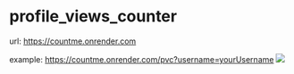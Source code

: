 # profile_views_counter

url: https://countme.onrender.com

example: https://countme.onrender.com/pvc?username=yourUsername
![](https://countme.onrender.com/pvc?username=pvcrepo)
